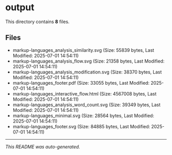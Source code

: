 # output

This directory contains **8** files.

## Files

- markup-languages_analysis_similarity.svg (Size: 55839 bytes, Last Modified: 2025-07-01 14:54:11)
- markup-languages_analysis_flow.svg (Size: 21358 bytes, Last Modified: 2025-07-01 14:54:11)
- markup-languages_analysis_modification.svg (Size: 38370 bytes, Last Modified: 2025-07-01 14:54:11)
- markup-languages_footer.pdf (Size: 33055 bytes, Last Modified: 2025-07-01 14:54:11)
- markup-languages_interactive_flow.html (Size: 4567008 bytes, Last Modified: 2025-07-01 14:54:11)
- markup-languages_analysis_word_count.svg (Size: 39349 bytes, Last Modified: 2025-07-01 14:54:11)
- markup-languages_minimal.svg (Size: 28564 bytes, Last Modified: 2025-07-01 14:54:11)
- markup-languages_footer.svg (Size: 84885 bytes, Last Modified: 2025-07-01 14:54:11)

---
*This README was auto-generated.*
